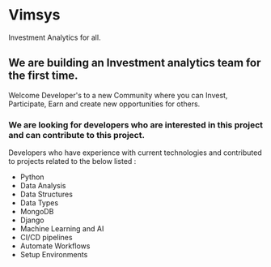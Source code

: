 # Vimsys

Investment Analytics for all.

## We are building an Investment analytics team for the first time.

Welcome Developer's to a new Community where you can Invest, Participate, Earn and create new opportunities for others.

### We are looking for developers who are interested in this project and can contribute to this project.

Developers who have experience with current technologies and contributed to projects related to the below listed :

- Python
- Data Analysis
- Data Structures
- Data Types
- MongoDB
- Django
- Machine Learning and AI
- CI/CD pipelines
- Automate Workflows 
- Setup Environments
